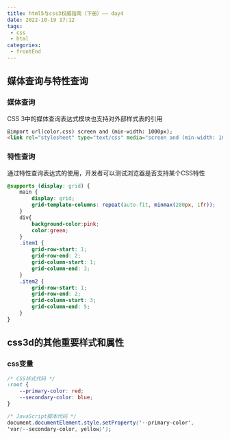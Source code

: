 ```yaml
---
title: html5与css3权威指南（下册）—— day4
date: 2022-10-19 17:12
tags: 
 - css
 - html 
categories: 
 - frontEnd
---
```


## 媒体查询与特性查询

### 媒体查询

CSS 3中的媒体查询表达式模块也支持对外部样式表的引用

```html
@import url(color.css) screen and (min-width: 1000px);
<link rel="stylesheet" type="text/css" media="screen and (min-width: 1000px)" href="style.css" />
```

### 特性查询

通过特性查询表达式的使用，开发者可以测试浏览器是否支持某个CSS特性

```css
@supports (display: grid) {
    main {
        display: grid;
        grid-template-columns: repeat(auto-fit, minmax(280px, 1fr));
    }
    div{
        background-color:pink;
        color:green;
    }
    .item1 {
        grid-row-start: 1;
        grid-row-end: 2;
        grid-column-start: 1;
        grid-column-end: 3;
    }
    .item2 {
        grid-row-start: 1;
        grid-row-end: 2;
        grid-column-start: 3;
        grid-column-end: 5;
    }
}
```

## css3d的其他重要样式和属性

### css变量

```css
/* CSS样式代码 */
:root {
    --primary-color: red;
    --secondary-color: blue;
}

/* JavaScript脚本代码 */
document.documentElement.style.setProperty('--primary-color', 
'var(--secondary-color, yellow)');
```
